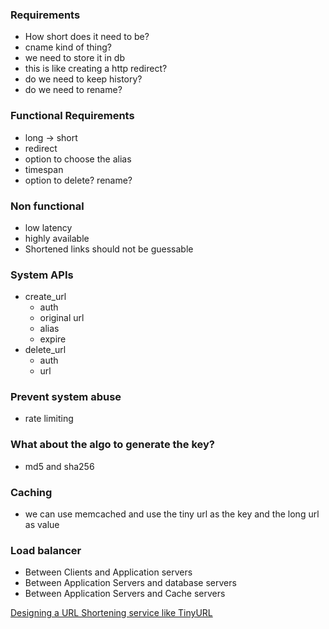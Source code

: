 ### Requirements
  - How short does it need to be?
  - cname kind of thing?
  - we need to store it in db
  - this is like creating a http redirect?
  - do we need to keep history?
  - do we need to rename?

### Functional Requirements
  - long -> short
  - redirect
  - option to choose the alias
  - timespan
  - option to delete? rename?

### Non functional
  - low latency
  - highly available
  - Shortened links should not be guessable

### System APIs
  - create_url
    - auth
    - original url
    - alias
    - expire
  - delete_url
    - auth
    - url

### Prevent system abuse
  - rate limiting

### What about the algo to generate the key?
  - md5 and sha256

### Caching
  - we can use memcached and use the tiny url as the key and the long url as value

### Load balancer
- Between Clients and Application servers
- Between Application Servers and database servers
- Between Application Servers and Cache servers

[Designing a URL Shortening service like TinyURL](https://www.educative.io/courses/grokking-the-system-design-interview/m2ygV4E81AR) 
